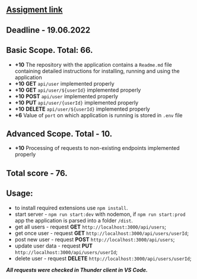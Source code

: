 ## [Assigment link](https://github.com/AlreadyBored/nodejs-assignments/blob/main/assignments/crud-api/assignment.md)
## Deadline - 19.06.2022
## Basic Scope. Total: 66.

- **+10** The repository with the application contains a `Readme.md` file containing detailed instructions for installing, running and using the application
- **+10** **GET** `api/user` implemented properly
- **+10** **GET** `api/user/${userId}` implemented properly
- **+10** **POST** `api/user` implemented properly
- **+10** **PUT** `api/user/{userId}` implemented properly
- **+10** **DELETE** `api/user/${userId}` implemented properly
- **+6** Value of `port` on which application is running is stored in `.env` file

## Advanced Scope. Total - 10.
- **+10** Processing of requests to non-existing endpoints implemented properly

## Total score - 76.

## Usage:
 - to install required extensions use `npm install`. 
 - start server - `npm run start:dev` with nodemon, if `npm run start:prod` app the application is parsed into a folder `/dist`.
 - get all users - request **GET** `http://localhost:3000/api/users`;
 - get once user - request **GET** `http://localhost:3000/api/users/userId`;
 - post new user - request **POST** `http://localhost:3000/api/users`;
 - update user data - request **PUT** `http://localhost:3000/api/users/userId`;
 - delete user - request **DELETE** `http://localhost:3000/api/users/userId`;

___All requests were checked in Thunder client in VS Code.___
